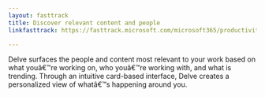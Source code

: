 ```yaml
---
layout: fasttrack
title: Discover relevant content and people
linkfasttrack: https://fasttrack.microsoft.com/microsoft365/productivitylibrary/Discover-relevant-content-and-people 

---
```

Delve surfaces the people and content most relevant to your work based on what youâ€™re working on, who youâ€™re working with, and what is trending. Through an intuitive card-based interface, Delve creates a personalized view of whatâ€™s happening around you.